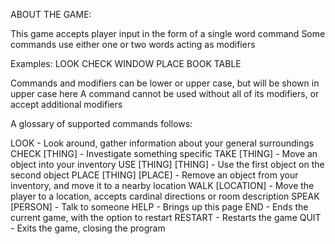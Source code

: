 ABOUT THE GAME:

This game accepts player input in the form of a single word command
Some commands use either one or two words acting as modifiers

Examples:
LOOK
CHECK WINDOW
PLACE BOOK TABLE    

Commands and modifiers can be lower or upper case, but will be shown in upper case here
A command cannot be used without all of its modifiers, or accept additional modifiers

A glossary of supported commands follows:

LOOK - Look around, gather information about your general surroundings
CHECK [THING] - Investigate something specific
TAKE [THING] - Move an object into your inventory
USE [THING] [THING] - Use the first object on the second object
PLACE [THING] [PLACE] - Remove an object from your inventory, and move it to a nearby location
WALK [LOCATION] - Move the player to a location, accepts cardinal directions or room description
SPEAK [PERSON] - Talk to someone
HELP - Brings up this page
END - Ends the current game, with the option to restart
RESTART - Restarts the game
QUIT - Exits the game, closing the program
